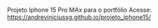 Projeto Iphone 15 Pro MAx para o portfólio
Acesse: https://andreviniciussg.github.io/projeto_iphone15/
